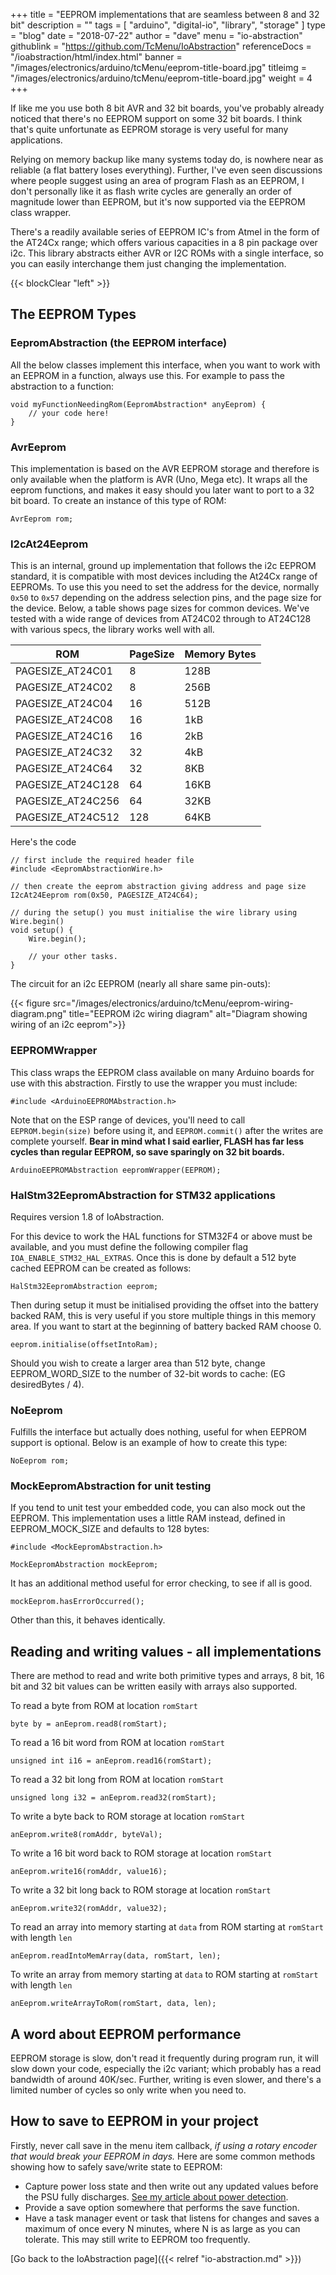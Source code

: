 +++
title = "EEPROM implementations that are seamless between 8 and 32 bit"
description = ""
tags = [ "arduino", "digital-io", "library", "storage" ]
type = "blog"
date = "2018-07-22"
author =  "dave"
menu = "io-abstraction"
githublink = "https://github.com/TcMenu/IoAbstraction"
referenceDocs = "/ioabstraction/html/index.html"
banner = "/images/electronics/arduino/tcMenu/eeprom-title-board.jpg"
titleimg = "/images/electronics/arduino/tcMenu/eeprom-title-board.jpg"
weight = 4
+++

If like me you use both 8 bit AVR and 32 bit boards, you've probably already noticed that there's no EEPROM support on some 32 bit boards. I think that's quite unfortunate as EEPROM storage is very useful for many applications.

Relying on memory backup like many systems today do, is nowhere near as reliable (a flat battery loses everything). Further, I've even seen discussions where people suggest using an area of program Flash as an EEPROM, I don't personally like it as flash write cycles are generally an order of magnitude lower than EEPROM, but it's now supported via the EEPROM class wrapper.

There's a readily available series of EEPROM IC's from Atmel in the form of the AT24Cx range; which offers various capacities in a 8 pin package over i2c. This library abstracts either AVR or I2C ROMs with a single interface, so you can easily interchange them just changing the implementation.

{{< blockClear "left" >}}

## The EEPROM Types

### EepromAbstraction (the EEPROM interface)

All the below classes implement this interface, when you want to work with an EEPROM in a function, always use this. For example to pass the abstraction to a function:

    void myFunctionNeedingRom(EepromAbstraction* anyEeprom) {
        // your code here!
    }

### AvrEeprom

This implementation is based on the AVR EEPROM storage and therefore is only available when the platform is AVR (Uno, Mega etc). It wraps all the eeprom functions, and makes it easy should you later want to port to a 32 bit board. To create an instance of this type of ROM:

    AvrEeprom rom;

### I2cAt24Eeprom

This is an internal, ground up implementation that follows the i2c EEPROM standard, it is compatible with most devices including the At24Cx range of EEPROMs. To use this you need to set the address for the device, normally `0x50` to `0x57` depending on the address selection pins, and the page size for the device. Below, a table shows page sizes for common devices. We've tested with a wide range of devices from AT24C02 through to AT24C128 with various specs, the library works well with all.

| ROM               | PageSize | Memory Bytes |
|-------------------|----------|--------------|
| PAGESIZE_AT24C01  | 8        | 128B         | 
| PAGESIZE_AT24C02  | 8        | 256B         | 
| PAGESIZE_AT24C04  | 16       | 512B         | 
| PAGESIZE_AT24C08  | 16       | 1kB          | 
| PAGESIZE_AT24C16  | 16       | 2kB          | 
| PAGESIZE_AT24C32  | 32       | 4kB          | 
| PAGESIZE_AT24C64  | 32       | 8KB          |
| PAGESIZE_AT24C128 | 64       | 16KB         |        
| PAGESIZE_AT24C256 | 64       | 32KB         |       
| PAGESIZE_AT24C512 | 128      | 64KB         |      

Here's the code

    // first include the required header file
    #include <EepromAbstractionWire.h>

	// then create the eeprom abstraction giving address and page size
	I2cAt24Eeprom rom(0x50, PAGESIZE_AT24C64);
	
	// during the setup() you must initialise the wire library using Wire.begin()
	void setup() {
	    Wire.begin();
	    
	    // your other tasks.
	}

The circuit for an i2c EEPROM (nearly all share same pin-outs):

{{< figure src="/images/electronics/arduino/tcMenu/eeprom-wiring-diagram.png" title="EEPROM i2c wiring diagram" alt="Diagram showing wiring of an i2c eeprom">}}

### EEPROMWrapper

This class wraps the EEPROM class available on many Arduino boards for use with this abstraction. Firstly to use the wrapper you must include:

    #include <ArduinoEEPROMAbstraction.h>

Note that on the ESP range of devices, you'll need to call `EEPROM.begin(size)` before using it, and `EEPROM.commit()` after the writes are complete yourself. **Bear in mind what I said earlier, FLASH has far less cycles than regular EEPROM, so save sparingly on 32 bit boards.**

    ArduinoEEPROMAbstraction eepromWrapper(EEPROM);

### HalStm32EepromAbstraction for STM32 applications

Requires version 1.8 of IoAbstraction.

For this device to work the HAL functions for STM32F4 or above must be available, and you must define the following compiler flag `IOA_ENABLE_STM32_HAL_EXTRAS`. Once this is done by default a 512 byte cached EEPROM can be created as follows:

    HalStm32EepromAbstraction eeprom;

Then during setup it must be initialised providing the offset into the battery backed RAM, this is very useful if you store multiple things in this memory area. If you want to start at the beginning of battery backed RAM choose 0.

    eeprom.initialise(offsetIntoRam);

Should you wish to create a larger area than 512 byte, change EEPROM_WORD_SIZE to the number of 32-bit words to cache: (EG desiredBytes / 4).  

### NoEeprom

Fulfills the interface but actually does nothing, useful for when EEPROM support is optional. Below is an example of how to create this type:

    NoEeprom rom;

### MockEepromAbstraction for unit testing

If you tend to unit test your embedded code, you can also mock out the EEPROM. This implementation uses a little RAM instead, defined in EEPROM_MOCK_SIZE and defaults to 128 bytes:

    #include <MockEepromAbstraction.h>
    
    MockEepromAbstraction mockEeprom;
    
It has an additional method useful for error checking, to see if all is good.

    mockEeprom.hasErrorOccurred();
    
Other than this, it behaves identically.

## Reading and writing values - all implementations

There are method to read and write both primitive types and arrays, 8 bit, 16 bit and 32 bit values can be written easily
with arrays also supported.

To read a byte from ROM at location `romStart`

	byte by = anEeprom.read8(romStart);

To read a 16 bit word from ROM at location `romStart`

	unsigned int i16 = anEeprom.read16(romStart);
	
To read a 32 bit long from ROM at location `romStart`
	
	unsigned long i32 = anEeprom.read32(romStart);

To write a byte back to ROM storage at location `romStart`

	anEeprom.write8(romAddr, byteVal);
	
To write a 16 bit word back to ROM storage at location `romStart`

	anEeprom.write16(romAddr, value16);

To write a 32 bit long back to ROM storage at location `romStart`

	anEeprom.write32(romAddr, value32);

To read an array into memory starting at `data` from ROM starting at `romStart` with length `len`

	anEeprom.readIntoMemArray(data, romStart, len);

To write an array from memory starting at `data` to ROM starting at `romStart` with length `len`

	anEeprom.writeArrayToRom(romStart, data, len);

## A word about EEPROM performance

EEPROM storage is slow, don't read it frequently during program run, it will slow down your code, especially the i2c variant; which probably has a read bandwidth of around 40K/sec. Further, writing is even slower, and there's a limited number of cycles so only write when you need to.

## How to save to EEPROM in your project

Firstly, never call save in the menu item callback, *if using a rotary encoder that would break your EEPROM in days.* Here are some common methods showing how to safely save/write state to EEPROM:

* Capture power loss state and then write out any updated values before the PSU fully discharges. [See my article about power detection](https://www.thecoderscorner.com/electronics/microcontrollers/psu-control/detecting-power-loss-in-powersupply/). 
* Provide a save option somewhere that performs the save function.
* Have a task manager event or task that listens for changes and saves a maximum of once every N minutes, where N is as large as you can tolerate. This may still write to EEPROM too frequently.

[Go back to the IoAbstraction page]({{< relref "io-abstraction.md" >}})